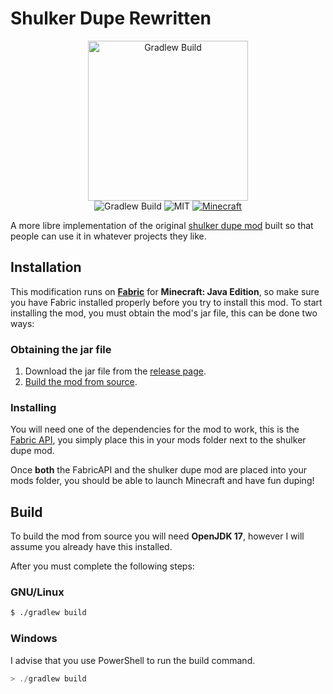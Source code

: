 # Shulker Dupe Rewritten
<p align="center">
    <img src="src/main/resources/assets/shulkerdupe/icon.png" alt="Gradlew Build" width="256px"/>
    <br>
    <img src="https://github.com/gingerchicken/shulker-dupe-rewritten/actions/workflows/build.yml/badge.svg" alt="Gradlew Build"/>
    <img src="https://img.shields.io/badge/License-MIT-green.svg" alt="MIT">
    <a href="https://minecraft.net/"><img src="https://img.shields.io/badge/MC-1.18.2-brightgreen.svg" alt="Minecraft"/></a>
</p>

A more libre implementation of the original [shulker dupe mod](https://github.com/gingerchicken/shulker-dupe) built so that people can use it in whatever projects they like.

## Installation
This modification runs on [**Fabric**](https://fabricmc.net/) for **Minecraft: Java Edition**, so make sure you have Fabric installed properly before you try to install this mod. To start installing the mod, you must obtain the mod's jar file, this can be done two ways:

### Obtaining the jar file
1. Download the jar file from the [release page](https://github.com/gingerchicken/shulker-dupe-rewritten/releases).
2. [Build the mod from source](#build).

### Installing
You will need one of the dependencies for the mod to work, this is the [Fabric API](https://www.curseforge.com/minecraft/mc-mods/fabric-api/files/all?filter-game-version=1738749986%3a73250), you simply place this in your mods folder next to the shulker dupe mod.

Once **both** the FabricAPI and the shulker dupe mod are placed into your mods folder, you should be able to launch Minecraft and have fun duping!

## Build
To build the mod from source you will need **OpenJDK 17**, however I will assume you already have this installed. 

After you must complete the following steps:

### GNU/Linux

```bash
$ ./gradlew build
```

### Windows
I advise that you use PowerShell to run the build command.

```powershell
> ./gradlew build
```